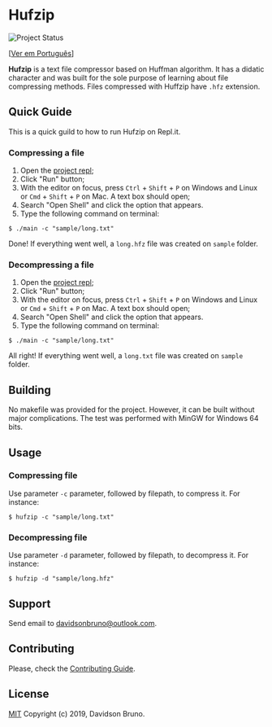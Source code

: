 # Hufzip
![Project Status](https://img.shields.io/badge/status-stopped-red.svg?style=popout-square)

[[Ver em Português](../pt-br/README.md)]

**Hufzip** is a text file compressor based on Huffman algorithm. It has a didatic character and was built for the sole purpose of learning about file compressing methods. Files compressed with Huffzip have `.hfz` extension.

## Quick Guide

This is a quick guild to how to run Hufzip on Repl<span>.</span>it.

### Compressing a file

1. Open the [project repl](https://repl.it/@davidsonbrsilva/hufzip);
2. Click "Run" button;
3. With the editor on focus, press `Ctrl` + `Shift` + `P` on Windows and Linux or `Cmd` + `Shift` + `P` on Mac. A text box should open;
4. Search "Open Shell" and click the option that appears.
5. Type the following command on terminal:
```
$ ./main -c "sample/long.txt"
```
Done! If everything went well, a `long.hfz` file was created on `sample` folder.

### Decompressing a file


1. Open the [project repl](https://repl.it/@davidsonbrsilva/hufzip);
2. Click "Run" button;
3. With the editor on focus, press `Ctrl` + `Shift` + `P` on Windows and Linux or `Cmd` + `Shift` + `P` on Mac. A text box should open;
4. Search "Open Shell" and click the option that appears.
5. Type the following command on terminal:
```
$ ./main -c "sample/long.txt"
```
All right! If everything went well, a `long.txt` file was created on `sample` folder.

## Building

No makefile was provided for the project. However, it can be built without major complications. The test was performed with MinGW for Windows 64 bits.

## Usage

### Compressing file

Use parameter `-c` parameter, followed by filepath, to compress it. For instance:
```
$ hufzip -c "sample/long.txt"
```

### Decompressing file

Use parameter `-d` parameter, followed by filepath, to decompress it. For instance:
```
$ hufzip -d "sample/long.hfz"
```

## Support

Send email to <davidsonbruno@outlook.com>.

## Contributing

Please, check the [Contributing Guide](CONTRIBUTING.md).

## License

[MIT](LICENSE.md) Copyright (c) 2019, Davidson Bruno.
